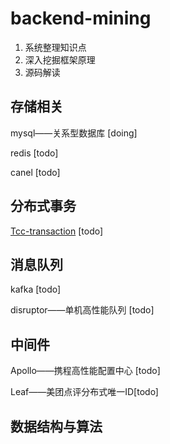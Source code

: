 # backend-mining
1. 系统整理知识点
2. 深入挖掘框架原理
3. 源码解读



## 存储相关

mysql——关系型数据库 [doing]

redis [todo]

canel [todo]

## 分布式事务

[Tcc-transaction](https://github.com/changmingxie/tcc-transaction) [todo]

## 消息队列

kafka [todo]

disruptor——单机高性能队列 [todo]



## 中间件

Apollo——携程高性能配置中心 [todo]

Leaf——美团点评分布式唯一ID[todo]

## 数据结构与算法